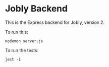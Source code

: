# Jobly Backend

This is the Express backend for Jobly, version 2.

To run this:

    nodemon server.js
    
To run the tests:

    jest -i
